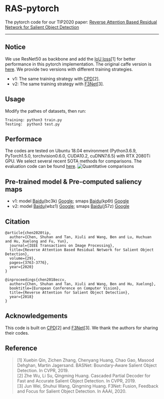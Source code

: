 # RAS-pytorch
The pytorch code for our TIP2020 paper: [Reverse Attention Based Residual Network for Salient Object Detection](https://ieeexplore.ieee.org/document/8966594)

---

Notice
---
We use ResNet50 as backbone and add the [IoU loss](https://github.com/NathanUA/BASNet)[1] for better performance in this pytorch implementation. The original caffe version is [here](https://github.com/ShuhanChen/RAS_ECCV18). We provide two versions with different training strategies.<br>
- v1: The same training strategy with [CPD](https://github.com/wuzhe71/CPD)[2].<br>
- v2: The same training strategy with [F3Net](https://github.com/weijun88/F3Net)[3].<br>

Usage
---
Modify the pathes of datasets, then run:<br>
```
Training: python3 train.py
Testing:  python3 test.py
```

Performace
---
The codes are tested on Ubuntu 18.04 environment (Python3.6.9, PyTorch1.5.0, torchvision0.6.0, CUDA10.2, cuDNN7.6.5) with RTX 2080Ti GPU. We select several recent SOTA methods for comparisons. The evaluation code can be found [here](https://github.com/jiwei0921/Saliency-Evaluation-Toolbox).
![Quantitative comparisons](https://github.com/ShuhanChen/RAS-pytorch/blob/master/figs/result.png)


Pre-trained model & Pre-computed saliency maps
---
- v1: model [Baidu](https://pan.baidu.com/s/1O5QsWWOjhPMGOWIiIwSX3A)(bc3k) [Google](https://drive.google.com/file/d/1KHmKrAG1M_C0mYgSD8pz9fDmBn2LtoMJ/view?usp=sharing); smaps [Baidu](https://pan.baidu.com/s/13I2F0dPU5mPmklcxbex0Lw)(kp6t) [Google](https://drive.google.com/file/d/1lT_BkFMuD8kPVkjQRR7HVBDzQnY3VkfB/view?usp=sharing)<br>
- v2: model [Baidu](https://pan.baidu.com/s/1XB3VE175bhT_4urBULJ-IQ)(wbz1) [Google](https://drive.google.com/open?id=14WUbyPiKnEafiMu9CWn5EdTAJpF_VqLj); smaps [Baidu](https://pan.baidu.com/s/1HZWx6eqYq7bAUcBtkw75Sw)(j57z) [Google](https://drive.google.com/open?id=1RwyR6GRAiDxeywRT1VjLe3qa_z7uhUWa)<br>

Citation
---
```
@article{chen2020tip, 
  author={Chen, Shuhan and Tan, Xiuli and Wang, Ben and Lu, Huchuan and Hu, Xuelong and Fu, Yun}, 
  journal={IEEE Transactions on Image Processing}, 
  title={Reverse Attention Based Residual Network for Salient Object Detection},
  volume={29},  
  pages={3763-3776},
  year={2020}
} 
```
```
@inproceedings{chen2018eccv, 
  author={Chen, Shuhan and Tan, Xiuli and Wang, Ben and Hu, Xuelong}, 
  booktitle={European Conference on Computer Vision}, 
  title={Reverse Attention for Salient Object Detection}, 
  year={2018}
} 
```

Acknowledgements
---
This code is built on [CPD](https://github.com/wuzhe71/CPD)[2] and [F3Net](https://github.com/weijun88/F3Net)[3]. We thank the authors for sharing their codes.

Reference
---
> [1] Xuebin Qin, Zichen Zhang, Chenyang Huang, Chao Gao, Masood Dehghan, Martin Jagersand. BASNet: Boundary-Aware Salient Object Detection. In CVPR, 2019.<br>
> [2] Zhe Wu, Li Su, Qingming Huang. Cascaded Partial Decoder for Fast and Accurate Salient Object Detection. In CVPR, 2019.<br>
> [3] Jun Wei, Shuhui Wang, Qingming Huang. F3Net: Fusion, Feedback and Focus for Salient Object Detection. In AAAI, 2020.<br>
